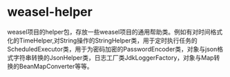 weasel-helper
===========

weasel项目的helper包，存放一些weasel项目的通用帮助类。例如有对时间格式化的TimeHelper,对String操作的StringHelper类，用于定时执行任务的ScheduledExecutor类，用于为密码加密的PasswordEncoder类，对象与json格式字符串转换的JsonHelper类，日志工厂类JdkLoggerFactory，对象与Map转换的BeanMapConverter等等。
